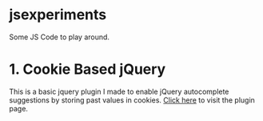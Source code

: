 # jsexperiments
Some JS Code to play around.

# 1. Cookie Based jQuery 
This is a basic jquery plugin I made to enable jQuery autocomplete suggestions by storing past values in cookies. [Click here](https://github.com/joshiparthin/jsexperiments/tree/master/jq-cookie-autocomplete) to visit the plugin page. 

